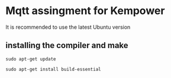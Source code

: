 # Mqtt assingment for Kempower
It is recommended to use the latest Ubuntu version

## installing the compiler and make
```
sudo apt-get update
```
```
sudo apt-get install build-essential
```
